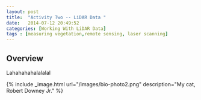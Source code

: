 ```yaml
---
layout: post
title:  "Activity Two -- LiDAR Data "
date:   2014-07-12 20:49:52
categories: [Working With LiDAR Data]
tags : [measuring vegetation,remote sensing, laser scanning]
---
```



## Overview ##

Lahahahahalalalal


{% include _image.html url="/images/bio-photo2.png" description="My cat, Robert Downey Jr." %}